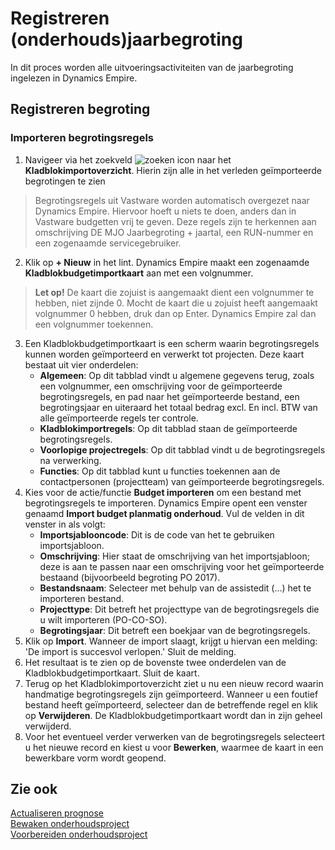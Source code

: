 # Registreren (onderhouds)jaarbegroting

In dit proces worden alle uitvoeringsactiviteiten van de jaarbegroting ingelezen in Dynamics Empire.

## Registreren begroting

### Importeren begrotingsregels

1. Navigeer via het zoekveld ![zoeken icon](/assets/images/zoeken.png "zoeken icon") naar het **Kladblokimportoverzicht**. Hierin zijn alle in het verleden geïmporteerde begrotingen te zien
> Begrotingsregels uit Vastware worden automatisch overgezet naar Dynamics Empire. Hiervoor hoeft u niets te doen, anders dan in Vastware budgetten vrij te geven. Deze regels zijn te herkennen aan omschrijving DE MJO Jaarbegroting + jaartal, een RUN-nummer en een zogenaamde servicegebruiker.
2. Klik op **+ Nieuw** in het lint. Dynamics Empire maakt een zogenaamde **Kladblokbudgetimportkaart** aan met een volgnummer.
> **Let op!** De kaart die zojuist is aangemaakt dient een volgnummer te hebben, niet zijnde 0. Mocht de kaart die u zojuist heeft aangemaakt volgnummer 0 hebben, druk dan op Enter. Dynamics Empire zal dan een volgnummer toekennen.
3. Een Kladblokbudgetimportkaart is een scherm waarin begrotingsregels kunnen worden geïmporteerd en verwerkt tot projecten. Deze kaart bestaat uit vier onderdelen:
	* **Algemeen**: Op dit tabblad vindt u algemene gegevens terug, zoals een volgnummer, een omschrijving voor de geïmporteerde begrotingsregels, en pad naar het geïmporteerde bestand, een begrotingsjaar en uiteraard het totaal bedrag excl. En incl. BTW van alle geïmporteerde regels ter controle.
	* **Kladblokimportregels**: Op dit tabblad staan de geïmporteerde begrotingsregels.
	* **Voorlopige projectregels**: Op dit tabblad vindt u de begrotingsregels na verwerking.
	* **Functies**: Op dit tabblad kunt u functies toekennen aan de contactpersonen (projectteam) van geïmporteerde begrotingsregels.
4. Kies voor de actie/functie **Budget importeren** om een bestand met begrotingsregels te importeren. Dynamics Empire opent een venster genaamd **Import budget planmatig onderhoud**. Vul de velden in dit venster in als volgt:
    * **Importsjablooncode**: Dit is de code van het te gebruiken importsjabloon.
    * **Omschrijving**: Hier staat de omschrijving van het importsjabloon; deze is aan te passen naar een omschrijving voor het geïmporteerde bestaand (bijvoorbeeld begroting PO 2017).
    * **Bestandsnaam**: Selecteer met behulp van de assistedit (…) het te importeren bestand.
    * **Projecttype**: Dit betreft het projecttype van de begrotingsregels die u wilt importeren (PO-CO-SO).
    * **Begrotingsjaar**: Dit betreft een boekjaar van de begrotingsregels.
5. Klik op **Import**. Wanneer de import slaagt, krijgt u hiervan een melding: 'De import is succesvol verlopen.' Sluit de melding.
6. Het resultaat is te zien op de bovenste twee onderdelen van de Kladblokbudgetimportkaart. Sluit de kaart.
7. Terug op het Kladblokimportoverzicht ziet u nu een nieuw record waarin handmatige begrotingsregels zijn geïmporteerd.
Wanneer u een foutief bestand heeft geïmporteerd, selecteer dan de betreffende regel en klik op **Verwijderen**. De Kladblokbudgetimportkaart wordt dan in zijn geheel verwijderd.
8. Voor het eventueel verder verwerken van de begrotingsregels selecteert u het nieuwe record en kiest u voor **Bewerken**, waarmee de kaart in een bewerkbare vorm wordt geopend.

## Zie ook

[Actualiseren prognose](../actualiseren-prognose/)  
[Bewaken onderhoudsproject](../bewaken-onderhoudsproject/)  
[Voorbereiden onderhoudsproject](../voorbereiden-onderhoudsproject/)  
